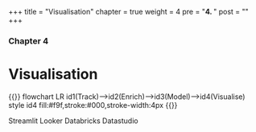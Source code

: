 +++
title = "Visualisation"
chapter = true
weight = 4
pre = "<b>4. </b>"
post = ""
+++

### Chapter 4

# Visualisation

{{<mermaid>}}
flowchart LR
    id1(Track)-->id2(Enrich)-->id3(Model)-->id4(Visualise)
    style id4 fill:#f9f,stroke:#000,stroke-width:4px
{{</mermaid >}}

Streamlit 
Looker
Databricks
Datastudio
